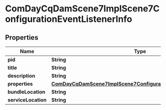 
# ComDayCqDamScene7ImplScene7ConfigurationEventListenerInfo

## Properties
Name | Type | Description | Notes
------------ | ------------- | ------------- | -------------
**pid** | **String** |  |  [optional]
**title** | **String** |  |  [optional]
**description** | **String** |  |  [optional]
**properties** | [**ComDayCqDamScene7ImplScene7ConfigurationEventListenerProperties**](ComDayCqDamScene7ImplScene7ConfigurationEventListenerProperties.md) |  |  [optional]
**bundleLocation** | **String** |  |  [optional]
**serviceLocation** | **String** |  |  [optional]




